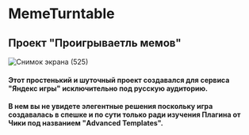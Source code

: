 # MemeTurntable
## Проект "Проигрываетль мемов"

![Снимок экрана (525)](https://github.com/Vanchegs/MemeTurntable/assets/115901143/3c6d7259-c273-4d3b-a252-2271e66a2fc1)

#### Этот простенький и шуточный проект создавался для сервиса "Яндекс игры" исключительно под русскую аудиторию.
#### В нем вы не увидете элегентные решения поскольку игра создавалась в спешке и по сути только ради изучения Плагина от Чики под названием "Advanced Templates".
